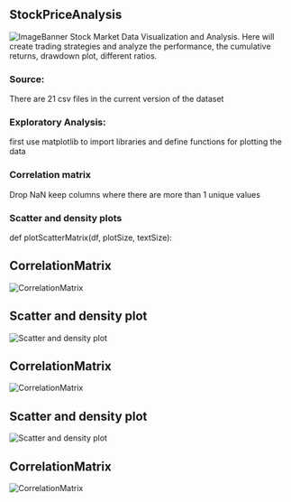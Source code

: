 ## StockPriceAnalysis
![ImageBanner]()
Stock Market Data Visualization and Analysis. Here will create trading strategies and analyze the performance, the cumulative returns, drawdown plot, different ratios.

### Source:
There are 21 csv files in the current version of the dataset

### Exploratory Analysis:
first use matplotlib to import libraries and define functions for plotting the data

### Correlation matrix
  Drop NaN
  keep columns where there are more than 1 unique values

### Scatter and density plots
def plotScatterMatrix(df, plotSize, textSize):

## CorrelationMatrix

![CorrelationMatrix]()



## Scatter and density plot

![Scatter and density plot]()


## CorrelationMatrix

![CorrelationMatrix]()



## Scatter and density plot

![Scatter and density plot]()



## CorrelationMatrix

![CorrelationMatrix]()






